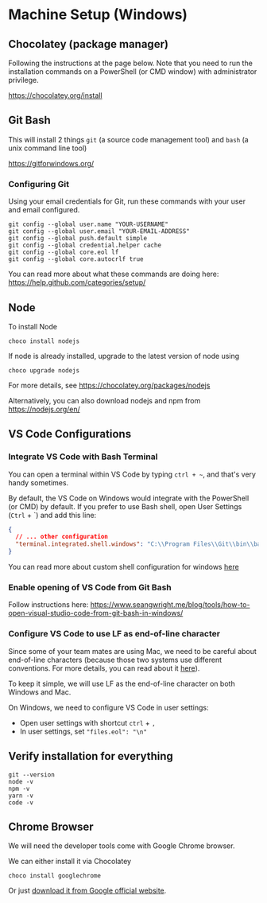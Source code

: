 # Machine Setup (Windows)

## Chocolatey (package manager)

Following the instructions at the page below. Note that you need to run the installation commands on a PowerShell (or CMD window) with administrator privilege.

<https://chocolatey.org/install>

## Git Bash

This will install 2 things `git` (a source code management tool) and `bash` (a unix command line tool)

<https://gitforwindows.org/>

### Configuring Git

Using your email credentials for Git, run these commands with your user and email configured.

```shell
git config --global user.name "YOUR-USERNAME"
git config --global user.email "YOUR-EMAIL-ADDRESS"
git config --global push.default simple
git config --global credential.helper cache
git config --global core.eol lf
git config --global core.autocrlf true
```

You can read more about what these commands are doing here: https://help.github.com/categories/setup/

## Node

To install Node

```shell
choco install nodejs
```

If node is already installed, upgrade to the latest version of node using

```shell
choco upgrade nodejs
```

For more details, see <https://chocolatey.org/packages/nodejs>

Alternatively, you can also download nodejs and npm from <https://nodejs.org/en/>


## VS Code Configurations

### Integrate VS Code with Bash Terminal

You can open a terminal within VS Code by typing `ctrl + ~`, and that's very handy sometimes. 

By default, the VS Code on Windows would integrate with the PowerShell (or CMD) by default. If you prefer to use Bash shell, open User Settings (`Ctrl` + \`) and add this line:
```json
{
  // ... other configuration
  "terminal.integrated.shell.windows": "C:\\Program Files\\Git\\bin\\bash.exe"  
}
```
You can read more about custom shell configuration for windows [here](https://code.visualstudio.com/docs/editor/integrated-terminal#_windows)

### Enable opening of VS Code from Git Bash

Follow instructions here: https://www.seangwright.me/blog/tools/how-to-open-visual-studio-code-from-git-bash-in-windows/

### Configure VS Code to use LF as end-of-line character

Since some of your team mates are using Mac, we need to be careful about end-of-line characters (because those two systems use different conventions. For more details, you can read about it [here](http://adaptivepatchwork.com/2012/03/01/mind-the-end-of-your-line/)).

To keep it simple, we will use LF as the end-of-line character on both Windows and Mac.

On Windows, we need to configure VS Code in user settings:

- Open user settings with shortcut `ctrl` + `,`
- In user settings, set `"files.eol": "\n"`

## Verify installation for everything

```shell
git --version
node -v
npm -v
yarn -v
code -v
```

## Chrome Browser

We will need the developer tools come with Google Chrome browser.

We can either install it via Chocolatey

```shell
choco install googlechrome
```

Or just [download it from Google official website](https://www.google.com/chrome/).
